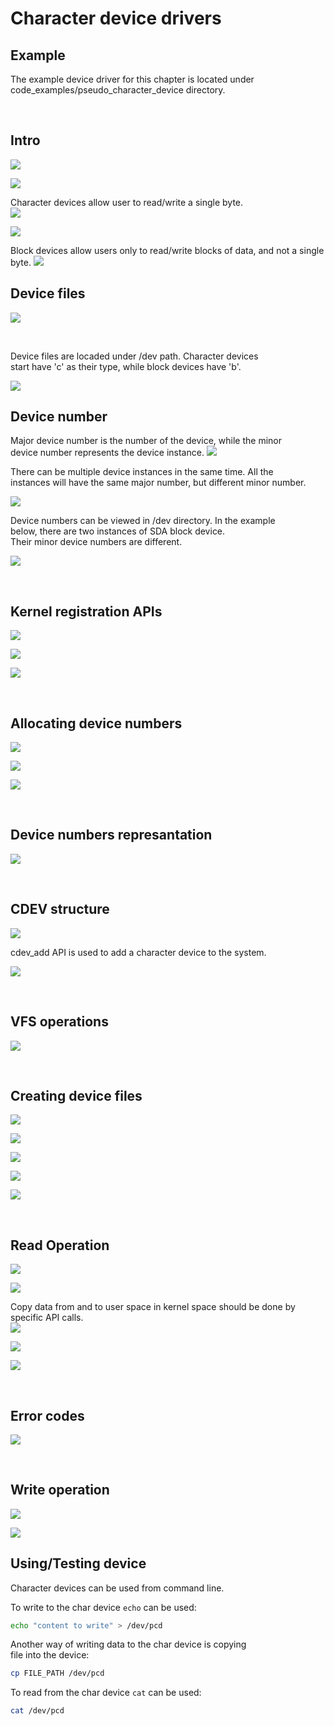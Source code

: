 # Character device drivers

## Example

The example device driver for this chapter is located under  
code_examples/pseudo_character_device directory.  

</br>

## Intro

![](img/device_types.PNG)


![](img/character_devices.PNG)

Character devices allow user to read/write a single byte.  
![](img/char_dev_scheme.PNG)

![](img/character_device_driver.PNG)

Block devices allow users only to read/write blocks of data, and not a single byte. 
![](img/block_devices.PNG)


## Device files

![](img/device_files.PNG)

</br>

Device files are locaded under /dev path. Character devices  
start  have 'c' as their type, while block devices have 'b'.    

![](img/device_files_2.PNG)

## Device number

Major device number is the number of the device, while the minor  
device number represents the device instance.
![](img/device_number.PNG)

There can be multiple device instances in the same time. All the  
instances will have the same major number, but different minor number.  

![](img/device_number_3.PNG)

Device numbers can be viewed in /dev directory. In the example  
below, there are two instances of SDA block device.  
Their minor device numbers are different. 

![](img/device_number_2.PNG)

</br>

## Kernel registration APIs

![](img/kernel_registration_api.PNG)

![](img/kernel_registration_api_2.PNG)

![](img/kernel_registration_api_3.PNG)

</br>

## Allocating device numbers

![](img/alloc_dev_numbers.PNG)

![](img/alloc_dev_numbers_example.PNG)

![](img/alloc_dev_numbers_example_2.PNG)

</br>

## Device numbers represantation

![](img/device_number_represantation.PNG)

</br>

## CDEV structure

![](img/cdev.PNG)

cdev_add API is used to add a character device to the system.

![](img/cdev_add.PNG)

</br>

## VFS operations

![](img/vfs_operations.PNG)

</br>

## Creating device files

![](img/device_file.PNG)

![](img/udev.PNG)

![](img/device_file_2.PNG)

![](img/device_file_3.PNG)

![](img/device_create.PNG)

</br>

## Read Operation

![](img/read_operation.PNG)

![](img/read_operation_steps.PNG)

Copy data from and to user space in kernel space should be done by  specific API calls.  
![](img/copy_to_user.PNG)

![](img/copy_to_user_2.PNG)

![](img/copy_from_user_3.PNG)

</br>

## Error codes

![](img/error_codes.PNG)

</br>

## Write operation

![](img/write_operation.PNG)

![](img/write_operation_2.PNG)

## Using/Testing device

Character devices can be used from command line.

To write to the char device `echo` can be used:

``` bash
echo "content to write" > /dev/pcd
```

Another way of writing data to the char device is copying  
file into the device:

``` bash
cp FILE_PATH /dev/pcd
```

To read from the char device `cat` can be used:

``` bash
cat /dev/pcd
```


